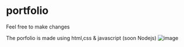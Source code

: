 # portfolio
Feel free to make changes

The porfolio is made using html,css & javascript (soon Nodejs)
![image](https://user-images.githubusercontent.com/54644253/192871507-2285f3ba-59c2-44bf-bdff-1458fa4be37e.png)
